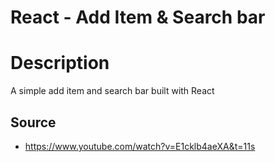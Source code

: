 # React - Add Item & Search bar

# Description

A simple add item and search bar built with React

## Source

- https://www.youtube.com/watch?v=E1cklb4aeXA&t=11s
